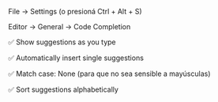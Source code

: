 File → Settings (o presioná Ctrl + Alt + S)

Editor → General → Code Completion

✅ Show suggestions as you type

✅ Automatically insert single suggestions

✅ Match case: None (para que no sea sensible a mayúsculas)

✅ Sort suggestions alphabetically
